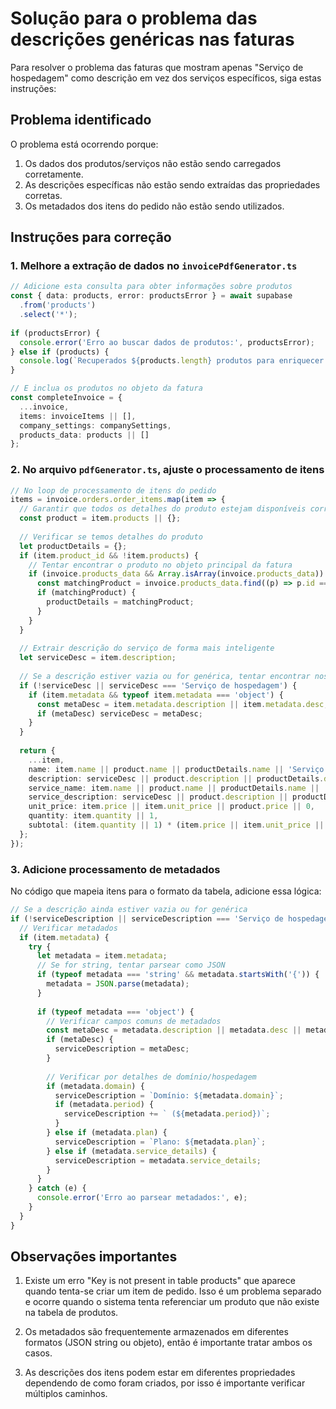 # Solução para o problema das descrições genéricas nas faturas

Para resolver o problema das faturas que mostram apenas "Serviço de hospedagem" como descrição em vez dos serviços específicos, siga estas instruções:

## Problema identificado

O problema está ocorrendo porque:

1. Os dados dos produtos/serviços não estão sendo carregados corretamente.
2. As descrições específicas não estão sendo extraídas das propriedades corretas.
3. Os metadados dos itens do pedido não estão sendo utilizados.

## Instruções para correção

### 1. Melhore a extração de dados no `invoicePdfGenerator.ts`

```typescript
// Adicione esta consulta para obter informações sobre produtos
const { data: products, error: productsError } = await supabase
  .from('products')
  .select('*');
  
if (productsError) {
  console.error('Erro ao buscar dados de produtos:', productsError);
} else if (products) {
  console.log(`Recuperados ${products.length} produtos para enriquecer os dados da fatura`);
}

// E inclua os produtos no objeto da fatura
const completeInvoice = {
  ...invoice,
  items: invoiceItems || [],
  company_settings: companySettings,
  products_data: products || []
};
```

### 2. No arquivo `pdfGenerator.ts`, ajuste o processamento de itens

```typescript
// No loop de processamento de itens do pedido
items = invoice.orders.order_items.map(item => {
  // Garantir que todos os detalhes do produto estejam disponíveis corretamente
  const product = item.products || {};
  
  // Verificar se temos detalhes do produto
  let productDetails = {};
  if (item.product_id && !item.products) {
    // Tentar encontrar o produto no objeto principal da fatura
    if (invoice.products_data && Array.isArray(invoice.products_data)) {
      const matchingProduct = invoice.products_data.find((p) => p.id === item.product_id);
      if (matchingProduct) {
        productDetails = matchingProduct;
      }
    }
  }
  
  // Extrair descrição do serviço de forma mais inteligente
  let serviceDesc = item.description;
  
  // Se a descrição estiver vazia ou for genérica, tentar encontrar nos metadados
  if (!serviceDesc || serviceDesc === 'Serviço de hospedagem') {
    if (item.metadata && typeof item.metadata === 'object') {
      const metaDesc = item.metadata.description || item.metadata.desc;
      if (metaDesc) serviceDesc = metaDesc;
    }
  }
  
  return {
    ...item,
    name: item.name || product.name || productDetails.name || 'Serviço',
    description: serviceDesc || product.description || productDetails.description || 'Serviço personalizado',
    service_name: item.name || product.name || productDetails.name || 'Serviço',
    service_description: serviceDesc || product.description || productDetails.description || 'Serviço personalizado',
    unit_price: item.price || item.unit_price || product.price || 0,
    quantity: item.quantity || 1,
    subtotal: (item.quantity || 1) * (item.price || item.unit_price || product.price || 0)
  };
});
```

### 3. Adicione processamento de metadados

No código que mapeia itens para o formato da tabela, adicione essa lógica:

```typescript
// Se a descrição ainda estiver vazia ou for genérica
if (!serviceDescription || serviceDescription === 'Serviço de hospedagem') {
  // Verificar metadados
  if (item.metadata) {
    try {
      let metadata = item.metadata;
      // Se for string, tentar parsear como JSON
      if (typeof metadata === 'string' && metadata.startsWith('{')) {
        metadata = JSON.parse(metadata);
      }
      
      if (typeof metadata === 'object') {
        // Verificar campos comuns de metadados
        const metaDesc = metadata.description || metadata.desc || metadata.details || metadata.info;
        if (metaDesc) {
          serviceDescription = metaDesc;
        }
        
        // Verificar por detalhes de domínio/hospedagem
        if (metadata.domain) {
          serviceDescription = `Domínio: ${metadata.domain}`;
          if (metadata.period) {
            serviceDescription += ` (${metadata.period})`;
          }
        } else if (metadata.plan) {
          serviceDescription = `Plano: ${metadata.plan}`;
        } else if (metadata.service_details) {
          serviceDescription = metadata.service_details;
        }
      }
    } catch (e) {
      console.error('Erro ao parsear metadados:', e);
    }
  }
}
```

## Observações importantes

1. Existe um erro "Key is not present in table products" que aparece quando tenta-se criar um item de pedido. Isso é um problema separado e ocorre quando o sistema tenta referenciar um produto que não existe na tabela de produtos.

2. Os metadados são frequentemente armazenados em diferentes formatos (JSON string ou objeto), então é importante tratar ambos os casos.

3. As descrições dos itens podem estar em diferentes propriedades dependendo de como foram criados, por isso é importante verificar múltiplos caminhos.
